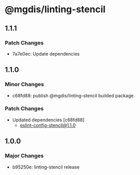 # @mgdis/linting-stencil

## 1.1.1

### Patch Changes

- 7a7e0ec: Update dependencies

## 1.1.0

### Minor Changes

- c68fd88: publish @mgdis/linting-stencil builded package.

### Patch Changes

- Updated dependencies [c68fd88]
  - eslint-config-stencil@1.1.0

## 1.0.0

### Major Changes

- b95250e: linting-stencil release
